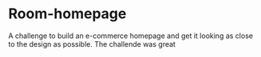 # Room-homepage
A challenge to build an e-commerce homepage and get it looking as close to the design as possible.
The challende was great
